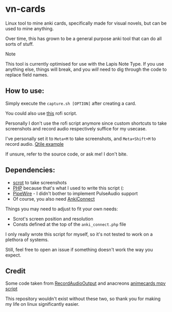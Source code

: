# vn-cards
Linux tool to mine anki cards, specifically made for visual novels, but can be used to mine anything.

Over time, this has grown to be a general purpose anki tool that can do all sorts of stuff.

> [!NOTE]
>  This tool is currently optimised for use with the Lapis Note Type.
> If you use anything else, things will break, and you *will* need to dig through the code to replace field names.

## How to use:
Simply execute the `capture.sh [OPTION]` after creating a card.

You could also use [this](https://github.com/Anthony1x/.dotfiles/blob/main/.config/rofi/scripts/anki.sh) rofi script.

Personally I don't use the rofi script anymore since custom shortcuts to take screenshots and record audio respectively suffice for my usecase.

I've personally set it to `Meta+M` to take screenshots, and `Meta+Shift+M` to record audio.
[Qtile example](https://github.com/Anthony1x/.dotfiles/blob/54c2cc9bb0ddf3c9b76850df410c7c6f2a5ad086/.config/qtile/keys.py#L21)

If unsure, refer to the source code, or ask me! I don't bite.

## Dependencies:
* [scrot](https://github.com/dreamer/scrot) to take screenshots
* [PHP](https://www.php.net/) because that's what I used to write this script (:
* [PipeWire](https://pipewire.org/) - I didn't bother to implement PulseAudio support
* Of course, you also need [AnkiConnect](https://ankiweb.net/shared/info/2055492159)

Things you may need to adjust to fit your own needs:
* Scrot's screen position and resolution
* Consts defined at the top of the `anki_connect.php` file

I only really wrote this script for myself, so it's not tested to work on a plethora of systems.

Still, feel free to open an issue if something doesn't work the way you expect.

## Credit
Some code taken from [RecordAudioOutput](https://github.com/JayXT/RecordAudioOutput) and anacreons [animecards mpv script](https://anacreondjt.gitlab.io/docs/mpvscript/)

This repository wouldn't exist without these two, so thank you for making my life on linux significantly easier.
